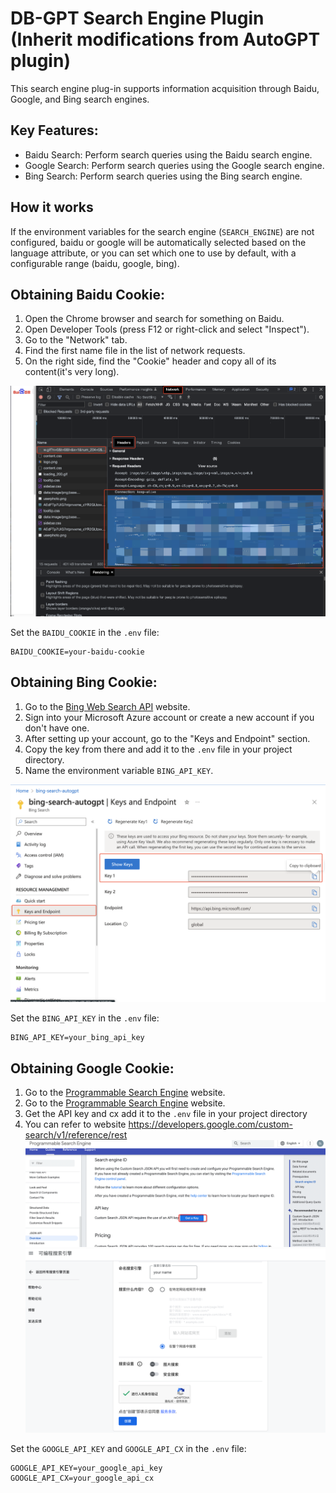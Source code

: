 # DB-GPT Search Engine Plugin (Inherit modifications from AutoGPT plugin)

This search engine plug-in supports information acquisition through Baidu, Google, and Bing search engines.

## Key Features:
- Baidu Search: Perform search queries using the Baidu search engine.
- Google Search: Perform search queries using the Google search engine.
- Bing Search: Perform search queries using the Bing search engine.

## How it works
If the environment variables for the search engine (`SEARCH_ENGINE`) are not configured,  baidu or google will be automatically selected based on the language attribute, or you can set which one to use by default, with a configurable range (baidu, google, bing).

## Obtaining Baidu Cookie:
1. Open the Chrome browser and search for something on Baidu.
2. Open Developer Tools (press F12 or right-click and select "Inspect").
3. Go to the "Network" tab.
4. Find the first name file in the list of network requests.
5. On the right side, find the "Cookie" header and copy all of its content(it's very long).

![Baidu Cookie](./screenshots/baidu_cookie.png)

Set the `BAIDU_COOKIE` in the `.env` file:
```
BAIDU_COOKIE=your-baidu-cookie
```

## Obtaining Bing Cookie:
1. Go to the [Bing Web Search API](https://www.microsoft.com/en-us/bing/apis/bing-web-search-api) website.
2. Sign into your Microsoft Azure account or create a new account if you don't have one.
3. After setting up your account, go to the "Keys and Endpoint" section.
4. Copy the key from there and add it to the `.env` file in your project directory.
5. Name the environment variable `BING_API_KEY`.

![Azure Key](./screenshots/bing_azure_api.png)


Set the `BING_API_KEY` in the `.env` file:
```
BING_API_KEY=your_bing_api_key
```

## Obtaining Google Cookie:
1. Go to the [Programmable Search Engine](https://developers.google.com/custom-search/v1/overview#api_key) website.
2. Go to the [Programmable Search Engine](https://programmablesearchengine.google.com/controlpanel/create) website.
3. Get the API key and cx add it to the `.env` file in your project directory
4. You can refer to website https://developers.google.com/custom-search/v1/reference/rest
![Google Key](./screenshots/google_key.png)
![Google CX](./screenshots/google_cx.png)

Set the `GOOGLE_API_KEY` and  `GOOGLE_API_CX` in the `.env` file:
```
GOOGLE_API_KEY=your_google_api_key
GOOGLE_API_CX=your_google_api_cx
```